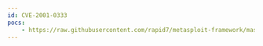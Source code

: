 ```yaml
---
id: CVE-2001-0333
pocs:
    - https://raw.githubusercontent.com/rapid7/metasploit-framework/master/modules/exploits/windows/iis/ms01_026_dbldecode.rb
---
```

